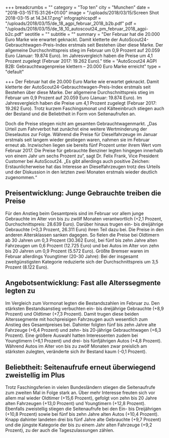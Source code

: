 +++
breadcrumbs = ""
category = "Top ten"
city = "Munchen"
date = "2018-03-15T15:31:26+01:00"
image = "/uploads/2018/03/15/Screen Shot 2018-03-15 at 14.34.17.png"
infographicspdf = "/uploads/2018/03/15/de_18_agpi_februar_2018_b2b.pdf"
pdf = "/uploads/2018/03/15/de_18_10_autoscout24_pm_februar_2018_agpi-b2c.pdf"
seotitle = ""
subtitle = ""
summary = "Der Februar hat die 20.000 Euro Marke wie erwartet geknackt. Damit kletterte der AutoScout24-Gebrauchtwagen-Preis-Index erstmals seit Bestehen über diese Marke. Der allgemeine Durchschnittspreis stieg im Februar um 0,9 Prozent auf 20.059 Euro (Januar: 19.874 Euro). Im Jahresvergleich haben die Preise um 4,1 Prozent zugelegt (Februar 2017: 19.262 Euro)."
title = "AutoScout24 AGPI B2B: Gebrauchtwagenpreise klettern – 20.000 Euro Marke erreicht"
type = "default"

+++
Der Februar hat die 20.000 Euro Marke wie erwartet geknackt. Damit kletterte der AutoScout24-Gebrauchtwagen-Preis-Index erstmals seit Bestehen über diese Marke. Der allgemeine Durchschnittspreis stieg im Februar um 0,9 Prozent auf 20.059 Euro (Januar: 19.874 Euro). Im Jahresvergleich haben die Preise um 4,1 Prozent zugelegt (Februar 2017: 19.262 Euro). Trotz kurzem Faschingsmonat und Kälteeinbruch stiegen auch der Bestand und die Beliebtheit in Form von Seitenaufrufen an.

Doch die Preise stiegen nicht am gesamten Gebrauchtwagenmarkt. „Das Urteil zum Fahrverbot hat zunächst eine weitere Wertminderung der Dieselautos zur Folge. Während die Preise für Dieselfahrzeuge im Januar erstmals seit langem wieder gestiegen waren, nahmen sie im Februar erneut ab. Inzwischen liegen sie bereits fünf Prozent unter ihrem Wert vom Februar 2017. Die Preise für gebrauchte Benziner legten hingegen innerhalb von einem Jahr um sechs Prozent zu“, sagt Dr. Felix Frank, Vice President Customer bei AutoScout24. „Es gibt allerdings auch positive Zeichen: Erstaunlicherweise hat das Interesse an Dieselfahrzeugen trotz des Urteils und der Diskussion in den letzten zwei Monaten erstmals wieder deutlich zugenommen.“

## Preisentwicklung: Junge Gebrauchte treiben die Preise

Für den Anstieg beim Gesamtpreis sind im Februar vor allem junge Gebrauchte im Alter von bis zu zwölf Monaten verantwortlich (+2,1 Prozent, Durchschnittspreis: 28.639 Euro). Darüber hinaus trugen ein- bis dreijährige Gebrauchte (+0,3 Prozent, 26.311 Euro) ihren Teil dazu bei. Die Preise in den anderen Altersklassen sanken dagegen. So fielen die Preise bei Oldtimern ab 30 Jahren um 0,3 Prozent (30.362 Euro), bei fünf bis zehn Jahre alten Fahrzeugen um 0,6 Prozent (12.725 Euro) und bei Autos im Alter von zehn bis 20 Jahren um 0,9 Prozent (5.572 Euro). Größte Bremser waren im Februar allerdings Youngtimer (20-30 Jahre): Bei der insgesamt zweitgünstigsten Kategorie reduzierte sich der Durchschnittspreis um 3,5 Prozent (8.122 Euro).

## Angebotsentwicklung: Fast alle Alterssegmente legten zu

Im Vergleich zum Vormonat legten die Bestandszahlen im Februar zu. Den stärksten Bestandsanstieg verbuchten ein- bis dreijährige Gebrauchte (+8,9 Prozent) und Oldtimer (+7,3 Prozent). Damit trugen diese beiden Alterssegmente mit hochpreisigen Fahrzeugen auch wesentlich zum Anstieg des Gesamtpreises bei. Dahinter folgten fünf bis zehn Jahre alte Fahrzeuge (+6,4 Prozent) und zehn- bis 20-jährige Gebrauchtwagen (+6,3 Prozent). Eine größere Auswahl hatten Interessenten zudem bei Youngtimern (+6,1 Prozent) und drei- bis fünfjährigen Autos (+4,8 Prozent). Während Autos im Alter von bis zu zwölf Monaten zwar preislich am stärksten zulegten, veränderte sich ihr Bestand kaum (-0,1 Prozent).

## Beliebtheit: Seitenaufrufe erneut überwiegend zweistellig im Plus

Trotz Faschingsferien in vielen Bundesländern stiegen die Seitenaufrufe zum zweiten Mal in Folge stark an. Über mehr Interesse freuten sich vor allem mal wieder Oldtimer (+15,6 Prozent), gefolgt von zehn bis 20 Jahre alten Fahrzeugen (+13,0 Prozent) und Youngtimern (+12,8 Prozent). Ebenfalls zweistellig stiegen die Seitenaufrufe bei den Ein- bis Dreijährigen (+10,8 Prozent) sowie bei fünf bis zehn Jahre alten Autos (+10,4 Prozent). Knapp dahinter landeten drei bis fünf Jahre alte Gebrauchte (+9,7 Prozent) und die jüngste Kategorie der bis zu einem Jahr alten Fahrzeuge (+9,2 Prozent), zu der auch die Tageszulassungen zählen.
